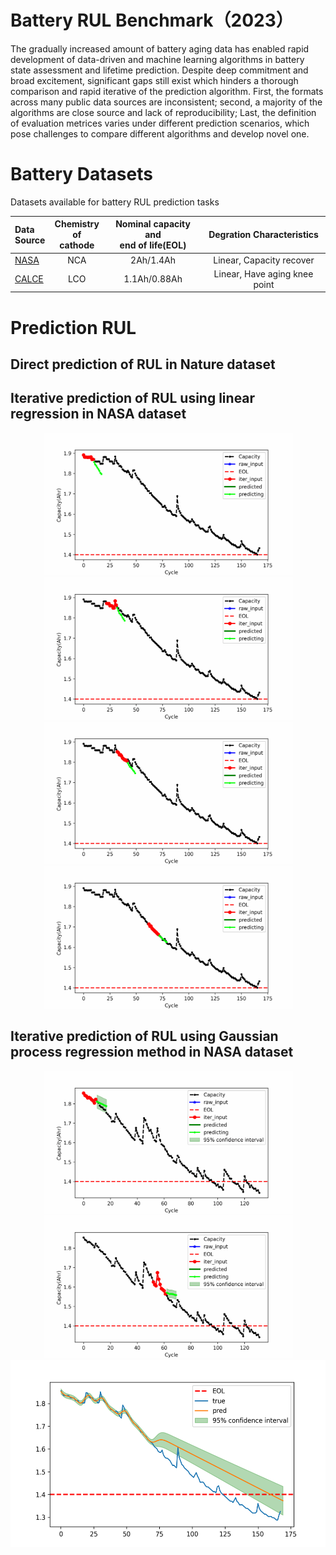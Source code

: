 # Battery RUL Benchmark（2023）

The gradually increased amount of battery aging data has enabled rapid development of data-driven and machine learning algorithms in battery state assessment and lifetime prediction. Despite deep commitment and broad excitement, significant gaps still exist which hinders a thorough comparison and rapid iterative of the prediction algorithm. First, the formats across many public data sources are inconsistent; second, a majority of the algorithms are close source and lack of reproducibility; Last, the definition of evaluation metrices varies under different prediction scenarios, which pose challenges to compare different algorithms and develop novel one. 




# Battery Datasets

Datasets available for battery RUL prediction tasks

| Data <br />Source | Chemistry<br/>of cathode | Nominal capacity and<br/>end of life(EOL) | Degration Characteristics |
| :--------- | :---------: | :---------: | :---------: |
| [NASA](https://www.nasa.gov/content/prognostics-center-of-excellence-data-set-repository) | NCA | 2Ah/1.4Ah | Linear, Capacity recover |
| [CALCE](https://calce.umd.edu/battery-data) | LCO | 1.1Ah/0.88Ah | Linear, Have aging knee point |



# Prediction RUL



## Direct prediction of RUL in Nature dataset







## Iterative prediction of RUL using linear regression in NASA dataset



<div align=center><img src=".\file_to_readme\NASA\dynamic0.gif" alt="dynamic" width="399" height="228" /><img src=".\file_to_readme\NASA\dynamic22.gif" width="399" height="228" /></div>

<div align=center><img src=".\file_to_readme\NASA\dynamic32.gif" alt="dynamic" width="399" height="228" /><img src=".\file_to_readme\NASA\dynamic62.gif" width="399" height="228" /></div>



## Iterative prediction of RUL using Gaussian process regression method in NASA dataset



<div align=center><img src=".\file_to_readme\NASA\dynamic_GPR_0.gif" alt="dynamic" width="399" height="228" /><img src=".\file_to_readme\NASA\dynamic_GPR_52.gif" width="399" height="228" /></div>

<center><img src=".\file_to_readme\NASA\GPR.png" width="630" height="300" /></center>

























